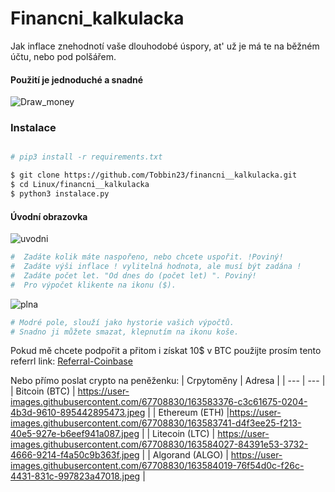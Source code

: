 <h1> Financni_kalkulacka</h1>
Jak inflace znehodnotí vaše dlouhodobé úspory, at' už je má te na běžném účtu, nebo pod polšářem.
<h4> Použití je jednoduché a snadné</h4>

![Draw_money](https://user-images.githubusercontent.com/67708830/152659745-3ba1adb4-c489-4d84-a6f6-a087847a8ca8.png)

<h3> Instalace </h3>

```bash

# pip3 install -r requirements.txt 

```
```bash
$ git clone https://github.com/Tobbin23/financni__kalkulacka.git
$ cd Linux/financni__kalkulacka
$ python3 instalace.py

```


<h4>Úvodní obrazovka</h4>



![uvodni](https://user-images.githubusercontent.com/67708830/163803116-c5431420-4552-4b65-a856-d380f8db7534.png)





```bash
#  Zadáte kolik máte naspořeno, nebo chcete uspořit. !Poviný!
#  Zadáte výši inflace ! vylitelná hodnota, ale musí být zadána !
#  Zadáte počet let. "Od dnes do (počet let) ". Poviný!
#  Pro výpočet klikente na ikonu ($).
```
![plna](https://user-images.githubusercontent.com/67708830/163803135-9cb550ed-fc3a-40a1-88d1-8ac06db951ce.png)


```bash
# Modré pole, slouží jako hystorie vašich výpočtů.
# Snadno ji můžete smazat, klepnutím na ikonu koše.
```

Pokud mě chcete podpořit a přitom i získat 10$ v BTC použijte prosím tento referrl link:
[Referral-Coinbase](https://www.coinbase.com/join/szava_j?src=android-link)

Nebo přímo poslat crypto na peněženku:
| Crpytoměny | Adresa |
| --- | --- |
| Bitcoin (BTC) | https://user-images.githubusercontent.com/67708830/163583376-c3c61675-0204-4b3d-9610-895442895473.jpeg |
| Ethereum (ETH) |https://user-images.githubusercontent.com/67708830/163583741-d4f3ee25-f213-40e5-927e-b6eef941a087.jpeg |
| Litecoin (LTC) | https://user-images.githubusercontent.com/67708830/163584027-84391e53-3732-4666-9214-f4a50c9b363f.jpeg |
| Algorand (ALGO) | https://user-images.githubusercontent.com/67708830/163584019-76f54d0c-f26c-4431-831c-997823a47018.jpeg |


